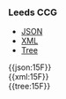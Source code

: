 ### Leeds CCG

<div class="nhsd-!t-margin-bottom-6">
  <ul class="nav nav-tabs" role="tablist">
        <li role="presentation" class="active">
            <a href="#JSON" role="tab" data-toggle="tab">JSON</a>
        </li>
         <li role="presentation">
            <a href="#XML" role="tab" data-toggle="tab">XML</a>
        </li>
        <li role="presentation">
            <a href="#Tree" role="tab" data-toggle="tab">Tree</a>
        </li>
  </ul>
    
  <div class="tab-content snippet">
    <div id="JSON" role="tabpanel" class="tab-pane active">
{{json:15F}}
    </div>
    <div id="XML" role="tabpanel" class="tab-pane">
{{xml:15F}}
    </div>
    <div id="Tree" role="tabpanel" class="tab-pane">
{{tree:15F}}
    </div>
  </div>
</div>
